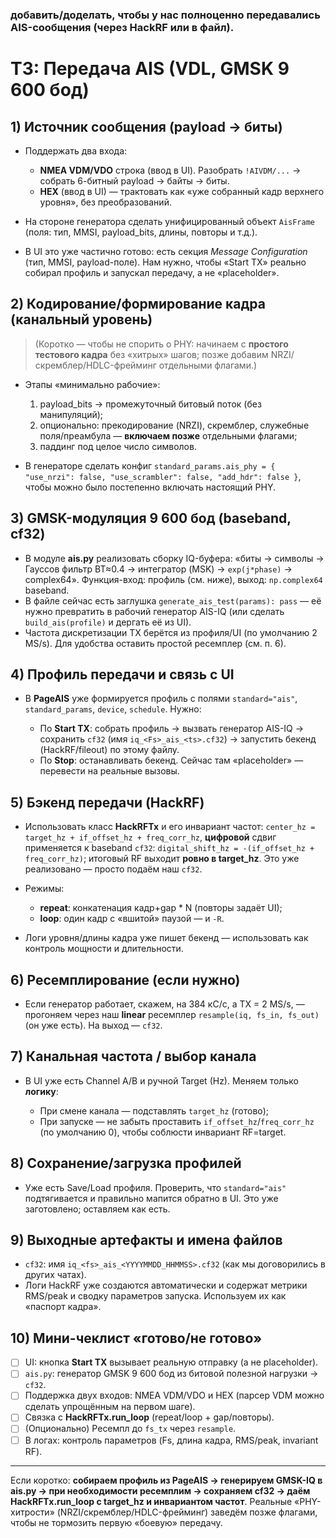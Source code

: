 ### добавить/доделать, чтобы у нас полноценно передавались AIS-сообщения (через HackRF или в файл). 

# ТЗ: Передача AIS (VDL, GMSK 9 600 бод)

## 1) Источник сообщения (payload → биты)

* Поддержать два входа:

  * **NMEA VDM/VDО** строка (ввод в UI). Разобрать `!AIVDM/...` → собрать 6-битный payload → байты → биты.
  * **HEX** (ввод в UI) — трактовать как «уже собранный кадр верхнего уровня», без преобразований.
* На стороне генератора сделать унифицированный объект `AisFrame` (поля: тип, MMSI, payload_bits, длины, повторы и т.д.).
* В UI это уже частично готово: есть секция *Message Configuration* (тип, MMSI, payload-поле). Нам нужно, чтобы «Start TX» реально собирал профиль и запускал передачу, а не «placeholder». 

## 2) Кодирование/формирование кадра (канальный уровень)

> (Коротко — чтобы не спорить о PHY: начинаем с **простого тестового кадра** без «хитрых» шагов; позже добавим NRZI/скремблер/HDLC-фрейминг отдельными флагами.)

* Этапы «минимально рабочие»:

  1. payload_bits → промежуточный битовый поток (без манипуляций);
  2. опционально: прекодирование (NRZI), скремблер, служебные поля/преамбула — **включаем позже** отдельными флагами;
  3. паддинг под целое число символов.
* В генераторе сделать конфиг `standard_params.ais_phy = { "use_nrzi": false, "use_scrambler": false, "add_hdr": false }`, чтобы можно было постепенно включать настоящий PHY.

## 3) GMSK-модуляция 9 600 бод (baseband, cf32)

* В модуле **ais.py** реализовать сборку IQ-буфера: «биты → символы → Гауссов фильтр BT≈0.4 → интегратор (MSK) → `exp(j*phase)` → complex64». Функция-вход: профиль (см. ниже), выход: `np.complex64` baseband.
* В файле сейчас есть заглушка `generate_ais_test(params): pass` — её нужно превратить в рабочий генератор AIS-IQ (или сделать `build_ais(profile)` и дергать её из UI).  
* Частота дискретизации TX берётся из профиля/UI (по умолчанию 2 MS/s). Для удобства оставить простой ресемплер (см. п. 6). 

## 4) Профиль передачи и связь с UI

* В **PageAIS** уже формируется профиль с полями `standard="ais"`, `standard_params`, `device`, `schedule`. Нужно:

  * По **Start TX**: собрать профиль → вызвать генератор AIS-IQ → сохранить `cf32` (имя `iq_<Fs>_ais_<ts>.cf32`) → запустить бекенд (HackRF/fileout) по этому файлу.
  * По **Stop**: останавливать бекенд. Сейчас там «placeholder» — перевести на реальные вызовы. 

## 5) Бэкенд передачи (HackRF)

* Использовать класс **HackRFTx** и его инвариант частот:
  `center_hz = target_hz + if_offset_hz + freq_corr_hz`,
  **цифровой** сдвиг применяется к baseband `cf32`: `digital_shift_hz = -(if_offset_hz + freq_corr_hz)`; итоговый RF выходит **ровно в target_hz**. Это уже реализовано — просто подаём наш `cf32`. 
* Режимы:

  * **repeat**: конкатенация кадр+gap * N (повторы задаёт UI);
  * **loop**: один кадр с «вшитой» паузой — и `-R`.
* Логи уровня/длины кадра уже пишет бекенд — использовать как контроль мощности и длительности. 

## 6) Ресемплирование (если нужно)

* Если генератор работает, скажем, на 384 кС/с, а TX = 2 MS/s, — прогоняем через наш **linear** ресемплер `resample(iq, fs_in, fs_out)` (он уже есть). На выход — `cf32`. 

## 7) Канальная частота / выбор канала

* В UI уже есть Channel A/B и ручной Target (Hz). Меняем только **логику**:

  * При смене канала — подставлять `target_hz` (готово);
  * При запуске — не забыть проставить `if_offset_hz`/`freq_corr_hz` (по умолчанию 0), чтобы соблюсти инвариант RF=target.  

## 8) Сохранение/загрузка профилей

* Уже есть Save/Load профиля. Проверить, что `standard="ais"` подтягивается и правильно мапится обратно в UI. Это уже заготовлено; оставляем как есть. 

## 9) Выходные артефакты и имена файлов

* `cf32`: имя `iq_<fs>_ais_<YYYYMMDD_HHMMSS>.cf32` (как мы договорились в других чатах).
* Логи HackRF уже создаются автоматически и содержат метрики RMS/peak и сводку параметров запуска. Используем их как «паспорт кадра». 

## 10) Мини-чеклист «готово/не готово»

* [ ] UI: кнопка **Start TX** вызывает реальную отправку (а не placeholder). 
* [ ] `ais.py`: генератор GMSK 9 600 бод из битовой полезной нагрузки → `cf32`. 
* [ ] Поддержка двух входов: NMEA VDM/VDО и HEX (парсер VDM можно сделать упрощённым на первом шаге). 
* [ ] Связка с **HackRFTx.run_loop** (repeat/loop + gap/повторы). 
* [ ] (Опционально) Ресемпл до `fs_tx` через `resample`. 
* [ ] В логах: контроль параметров (Fs, длина кадра, RMS/peak, invariant RF). 

---

Если коротко: **собираем профиль из PageAIS → генерируем GMSK-IQ в ais.py → при необходимости ресемплим → сохраняем cf32 → даём HackRFTx.run_loop с target_hz и инвариантом частот**. Реальные «PHY-хитрости» (NRZI/скремблер/HDLC-фрейминг) заведём позже флагами, чтобы не тормозить первую «боевую» передачу.
